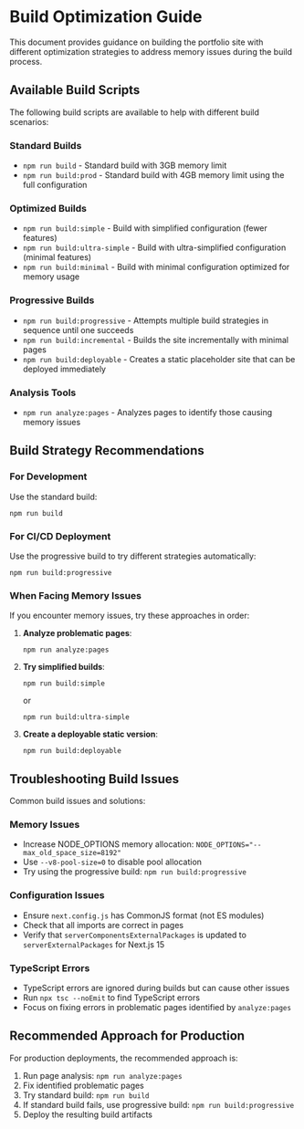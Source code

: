 # Build Optimization Guide

This document provides guidance on building the portfolio site with different optimization strategies to address memory issues during the build process.

## Available Build Scripts

The following build scripts are available to help with different build scenarios:

### Standard Builds
- `npm run build` - Standard build with 3GB memory limit
- `npm run build:prod` - Standard build with 4GB memory limit using the full configuration

### Optimized Builds
- `npm run build:simple` - Build with simplified configuration (fewer features)
- `npm run build:ultra-simple` - Build with ultra-simplified configuration (minimal features)
- `npm run build:minimal` - Build with minimal configuration optimized for memory usage

### Progressive Builds
- `npm run build:progressive` - Attempts multiple build strategies in sequence until one succeeds
- `npm run build:incremental` - Builds the site incrementally with minimal pages
- `npm run build:deployable` - Creates a static placeholder site that can be deployed immediately

### Analysis Tools
- `npm run analyze:pages` - Analyzes pages to identify those causing memory issues

## Build Strategy Recommendations

### For Development
Use the standard build:
```
npm run build
```

### For CI/CD Deployment
Use the progressive build to try different strategies automatically:
```
npm run build:progressive
```

### When Facing Memory Issues
If you encounter memory issues, try these approaches in order:

1. **Analyze problematic pages**:
   ```
   npm run analyze:pages
   ```

2. **Try simplified builds**:
   ```
   npm run build:simple
   ```
   or
   ```
   npm run build:ultra-simple
   ```

3. **Create a deployable static version**:
   ```
   npm run build:deployable
   ```

## Troubleshooting Build Issues

Common build issues and solutions:

### Memory Issues
- Increase NODE_OPTIONS memory allocation: `NODE_OPTIONS="--max_old_space_size=8192"`
- Use `--v8-pool-size=0` to disable pool allocation
- Try using the progressive build: `npm run build:progressive`

### Configuration Issues
- Ensure `next.config.js` has CommonJS format (not ES modules)
- Check that all imports are correct in pages
- Verify that `serverComponentsExternalPackages` is updated to `serverExternalPackages` for Next.js 15

### TypeScript Errors
- TypeScript errors are ignored during builds but can cause other issues
- Run `npx tsc --noEmit` to find TypeScript errors
- Focus on fixing errors in problematic pages identified by `analyze:pages`

## Recommended Approach for Production

For production deployments, the recommended approach is:

1. Run page analysis: `npm run analyze:pages`
2. Fix identified problematic pages
3. Try standard build: `npm run build`
4. If standard build fails, use progressive build: `npm run build:progressive`
5. Deploy the resulting build artifacts
